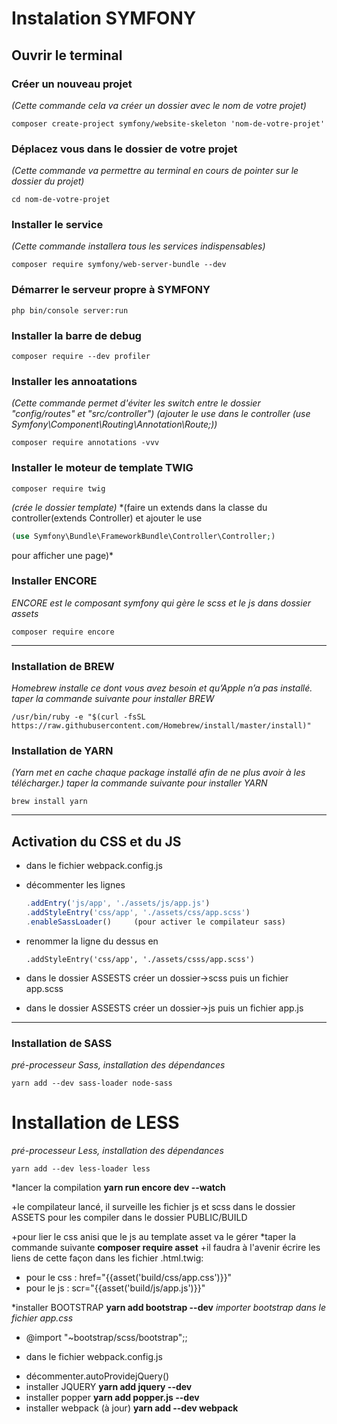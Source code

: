 # Instalation SYMFONY

## Ouvrir le terminal

### Créer un nouveau projet
*(Cette commande cela va créer un dossier avec le nom de votre projet)*
```
composer create-project symfony/website-skeleton 'nom-de-votre-projet'
```


### Déplacez vous dans le dossier de votre projet
*(Cette commande va permettre au terminal en cours de pointer sur le dossier du projet)*
```
cd nom-de-votre-projet
```


### Installer le service
*(Cette commande installera tous les services indispensables)*
```
composer require symfony/web-server-bundle --dev
```


### Démarrer le serveur propre à SYMFONY
```
php bin/console server:run
```

### Installer la barre de debug
```
composer require --dev profiler
```

### Installer les annoatations
*(Cette commande permet d'éviter les switch entre le dossier "config/routes" et "src/controller")*
*(ajouter le use dans le controller (use Symfony\Component\Routing\Annotation\Route;))*
```
composer require annotations -vvv
```

### Installer le moteur de template TWIG
```
composer require twig
```
*(crée le dossier template)*
*(faire un extends dans la classe du controller(extends Controller) et ajouter le use
```php
(use Symfony\Bundle\FrameworkBundle\Controller\Controller;)
```
pour afficher une page)*

### Installer ENCORE
*ENCORE est le composant symfony qui gère le scss et le js dans dossier assets*
```
composer require encore
```
---

### Installation de BREW
*Homebrew installe ce dont vous avez besoin et qu’Apple n’a pas installé.*
*taper la commande suivante pour installer BREW*
```
/usr/bin/ruby -e "$(curl -fsSL https://raw.githubusercontent.com/Homebrew/install/master/install)"
```

### Installation de YARN
*(Yarn met en cache chaque package installé afin de ne plus avoir à les télécharger.)*
*taper la commande suivante pour installer YARN*
```
brew install yarn
```
---

Activation du CSS et du JS
--
* dans le fichier webpack.config.js

+ décommenter les lignes
	```js
	.addEntry('js/app', './assets/js/app.js')
	.addStyleEntry('css/app', './assets/css/app.scss')
	.enableSassLoader() 	(pour activer le compilateur sass)
	```
+ renommer la ligne du dessus en
	```
	.addStyleEntry('css/app', './assets/csss/app.scss')
	```

+ dans le dossier ASSESTS créer un dossier->scss puis un fichier app.scss
+ dans le dossier ASSESTS créer un dossier->js puis un fichier app.js
---

### Installation de SASS
*pré-processeur Sass, installation des dépendances*
```
yarn add --dev sass-loader node-sass
```

# Installation de LESS
*pré-processeur Less, installation des dépendances*
```
yarn add --dev less-loader less
```


*lancer la compilation
**yarn run encore dev --watch**

+le compilateur lancé, il surveille les fichier js et scss dans le dossier ASSETS pour les compiler dans le dossier PUBLIC/BUILD

+pour lier le css anisi que le js au template asset va le gérer
*taper la commande suivante
**composer require asset**
+il faudra à l'avenir écrire les liens de cette façon dans les fichier .html.twig:
- pour le css :  href="{{asset('build/css/app.css')}}"
- pour le js :  scr="{{asset('build/js/app.js')}}"


*installer BOOTSTRAP
**yarn add bootstrap --dev**
*importer bootstrap dans le fichier app.css*
+ @import "~bootstrap/scss/bootstrap";;

* dans le fichier webpack.config.js

+ décommenter.autoProvidejQuery()
+ installer JQUERY
**yarn add jquery --dev**
+ installer popper
**yarn add popper.js --dev**
+ installer webpack (à jour)
**yarn add --dev webpack**









